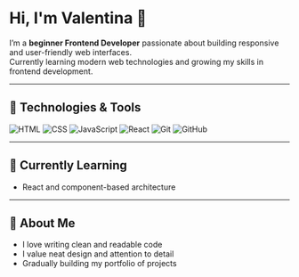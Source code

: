 # Hi, I'm Valentina 👋  

I’m a **beginner Frontend Developer** passionate about building responsive and user-friendly web interfaces.  
Currently learning modern web technologies and growing my skills in frontend development.  

---

## 🔧 Technologies & Tools  
![HTML](https://img.shields.io/badge/HTML5-E34F26?style=for-the-badge&logo=html5&logoColor=white)
![CSS](https://img.shields.io/badge/CSS3-1572B6?style=for-the-badge&logo=css3&logoColor=white)
![JavaScript](https://img.shields.io/badge/JavaScript-F7DF1E?style=for-the-badge&logo=javascript&logoColor=black)
![React](https://img.shields.io/badge/React-20232A?style=for-the-badge&logo=react&logoColor=61DAFB)
![Git](https://img.shields.io/badge/Git-F05032?style=for-the-badge&logo=git&logoColor=white)
![GitHub](https://img.shields.io/badge/GitHub-181717?style=for-the-badge&logo=github&logoColor=white)

---

## 🎯 Currently Learning
- React and component-based architecture   

---

## 📌 About Me
- I love writing clean and readable code  
- I value neat design and attention to detail  
- Gradually building my portfolio of projects  


